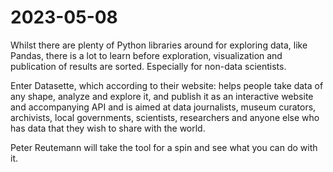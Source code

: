 # 2023-05-08

Whilst there are plenty of Python libraries around for exploring data, like Pandas, there is a lot to learn before exploration, visualization and publication of results are sorted. Especially for non-data scientists.

Enter Datasette, which according to their website: helps people take data of any shape, analyze and explore it, and publish it as an interactive website and accompanying API and is aimed at data journalists, museum curators, archivists, local governments, scientists, researchers and anyone else who has data that they wish to share with the world.

Peter Reutemann will take the tool for a spin and see what you can do with it.

